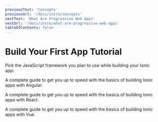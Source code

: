 ```yaml
---
previousText: 'Concepts'
previousUrl: '/docs/intro/concepts'
nextText: 'What Are Progressive Web Apps'
nextUrl: '/docs/intro/what-are-progressive-web-apps'
tableOfContents: false
---
```


# Build Your First App Tutorial

Pick the JavaScript framework you plan to use while building your Ionic app:

<docs-cards>
  <docs-card header="Start with Angular" href="/docs/angular/your-first-app" icon="/docs/assets/icons/logo-angular-icon.png">
    <p>A complete guide to get you up to speed with the basics of building Ionic apps with Angular.</p>
  </docs-card>

  <docs-card header="Start with React" href="/docs/react/your-first-app" icon="/docs/assets/icons/logo-react-icon.png">
    <p>A complete guide to get you up to speed with the basics of building Ionic apps with React.</p>
  </docs-card>

  <docs-card class="disabled" header="Start with Vue (soon)" href="" icon="/docs/assets/icons/logo-vue-icon.png">
    <p>A complete guide to get you up to speed with the basics of building Ionic apps with Vue.</p>
  </docs-card>
</docs-cards>
